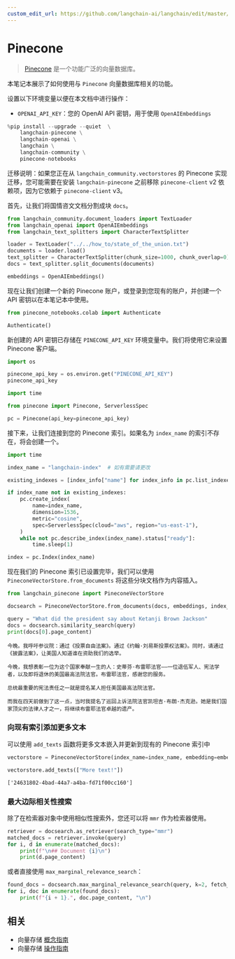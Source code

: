 ```yaml
---
custom_edit_url: https://github.com/langchain-ai/langchain/edit/master/docs/docs/integrations/vectorstores/pinecone.ipynb
---
```


# Pinecone

>[Pinecone](https://docs.pinecone.io/docs/overview) 是一个功能广泛的向量数据库。

本笔记本展示了如何使用与 `Pinecone` 向量数据库相关的功能。

设置以下环境变量以便在本文档中进行操作：
- `OPENAI_API_KEY`：您的 OpenAI API 密钥，用于使用 `OpenAIEmbeddings`


```python
%pip install --upgrade --quiet  \
    langchain-pinecone \
    langchain-openai \
    langchain \
    langchain-community \
    pinecone-notebooks
```

迁移说明：如果您正在从 `langchain_community.vectorstores` 的 Pinecone 实现迁移，您可能需要在安装 `langchain-pinecone` 之前移除 `pinecone-client` v2 依赖项，因为它依赖于 `pinecone-client` v3。

首先，让我们将国情咨文文档分割成块 `docs`。


```python
from langchain_community.document_loaders import TextLoader
from langchain_openai import OpenAIEmbeddings
from langchain_text_splitters import CharacterTextSplitter

loader = TextLoader("../../how_to/state_of_the_union.txt")
documents = loader.load()
text_splitter = CharacterTextSplitter(chunk_size=1000, chunk_overlap=0)
docs = text_splitter.split_documents(documents)

embeddings = OpenAIEmbeddings()
```

现在让我们创建一个新的 Pinecone 账户，或登录到您现有的账户，并创建一个 API 密钥以在本笔记本中使用。


```python
from pinecone_notebooks.colab import Authenticate

Authenticate()
```

新创建的 API 密钥已存储在 `PINECONE_API_KEY` 环境变量中。我们将使用它来设置 Pinecone 客户端。


```python
import os

pinecone_api_key = os.environ.get("PINECONE_API_KEY")
pinecone_api_key

import time

from pinecone import Pinecone, ServerlessSpec

pc = Pinecone(api_key=pinecone_api_key)
```

接下来，让我们连接到您的 Pinecone 索引。如果名为 `index_name` 的索引不存在，将会创建一个。


```python
import time

index_name = "langchain-index"  # 如有需要请更改

existing_indexes = [index_info["name"] for index_info in pc.list_indexes()]

if index_name not in existing_indexes:
    pc.create_index(
        name=index_name,
        dimension=1536,
        metric="cosine",
        spec=ServerlessSpec(cloud="aws", region="us-east-1"),
    )
    while not pc.describe_index(index_name).status["ready"]:
        time.sleep(1)

index = pc.Index(index_name)
```

现在我们的 Pinecone 索引已设置完毕，我们可以使用 `PineconeVectorStore.from_documents` 将这些分块文档作为内容插入。


```python
from langchain_pinecone import PineconeVectorStore

docsearch = PineconeVectorStore.from_documents(docs, embeddings, index_name=index_name)
```


```python
query = "What did the president say about Ketanji Brown Jackson"
docs = docsearch.similarity_search(query)
print(docs[0].page_content)
```
```output
今晚。我呼吁参议院：通过《投票自由法案》。通过《约翰·刘易斯投票权法案》。同时，请通过《披露法案》，让美国人知道谁在资助我们的选举。

今晚，我想表彰一位为这个国家奉献一生的人：史蒂芬·布雷耶法官——一位退伍军人、宪法学者，以及即将退休的美国最高法院法官。布雷耶法官，感谢您的服务。

总统最重要的宪法责任之一就是提名某人担任美国最高法院法官。

而我在四天前做到了这一点，当时我提名了巡回上诉法院法官凯坦吉·布朗·杰克逊。她是我们国家顶尖的法律人才之一，将继续布雷耶法官卓越的遗产。
```

### 向现有索引添加更多文本

可以使用 `add_texts` 函数将更多文本嵌入并更新到现有的 Pinecone 索引中



```python
vectorstore = PineconeVectorStore(index_name=index_name, embedding=embeddings)

vectorstore.add_texts(["More text!"])
```



```output
['24631802-4bad-44a7-a4ba-fd71f00cc160']
```

### 最大边际相关性搜索

除了在检索器对象中使用相似性搜索外，您还可以将 `mmr` 作为检索器使用。



```python
retriever = docsearch.as_retriever(search_type="mmr")
matched_docs = retriever.invoke(query)
for i, d in enumerate(matched_docs):
    print(f"\n## Document {i}\n")
    print(d.page_content)
```

或者直接使用 `max_marginal_relevance_search`：


```python
found_docs = docsearch.max_marginal_relevance_search(query, k=2, fetch_k=10)
for i, doc in enumerate(found_docs):
    print(f"{i + 1}.", doc.page_content, "\n")
```

## 相关

- 向量存储 [概念指南](/docs/concepts/#vector-stores)
- 向量存储 [操作指南](/docs/how_to/#vector-stores)